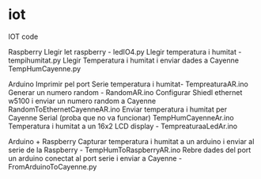 # iot
IOT code

Raspberry 
  Llegir let raspberry - ledIO4.py 
  Llegir temperatura i humitat - tempihumitat.py
  Llegir Temperatura i humitat i enviar dades a Cayenne TempHumCayenne.py 

Arduino
  Imprimir pel port Serie temperatura i humitat- TempreaturaAR.ino
  Generar un numero random - RandomAR.ino
  Configurar Shiedl ethernet w5100 i enviar un numero random a Cayenne RandomToEthernetCayenneAR.ino
  Enviar temperatura i humitat per Cayenne Serial (proba que no va funcionar) TempHumCayenneAr.ino
  Temperatura i humitat a un 16x2 LCD display - TempreaturaaLedAr.ino
  
 Arduino + Raspberry
  Capturar temperatura i humitat a un arduino i enviar al serie de la Raspberry  - TempHumToRaspberryAR.ino
  Rebre dades del port un arduino conectat al port serie i enviar a Cayenne - FromArduinoToCayenne.py 

